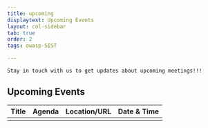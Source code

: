 ```yaml
---
title: upcoming
displaytext: Upcoming Events
layout: col-sidebar
tab: true
order: 2
tags: owasp-SIST

---
```

```Stay in touch with us to get updates about upcoming meetings!!!```

## Upcoming Events

| Title | Agenda | Location/URL | Date & Time |
| --- | --- | --- | --- |
|     |     |     |     |
